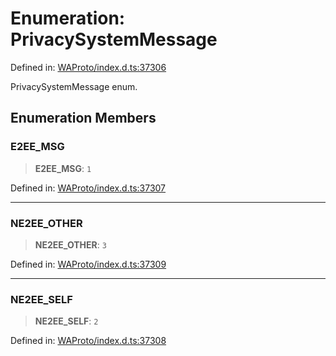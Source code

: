# Enumeration: PrivacySystemMessage

Defined in: [WAProto/index.d.ts:37306](https://github.com/Fokusdotid/Baileys/blob/c0c23ce3104b65dfcc64246c9ee8a49ef38993b5/WAProto/index.d.ts#L37306)

PrivacySystemMessage enum.

## Enumeration Members

### E2EE\_MSG

> **E2EE\_MSG**: `1`

Defined in: [WAProto/index.d.ts:37307](https://github.com/Fokusdotid/Baileys/blob/c0c23ce3104b65dfcc64246c9ee8a49ef38993b5/WAProto/index.d.ts#L37307)

***

### NE2EE\_OTHER

> **NE2EE\_OTHER**: `3`

Defined in: [WAProto/index.d.ts:37309](https://github.com/Fokusdotid/Baileys/blob/c0c23ce3104b65dfcc64246c9ee8a49ef38993b5/WAProto/index.d.ts#L37309)

***

### NE2EE\_SELF

> **NE2EE\_SELF**: `2`

Defined in: [WAProto/index.d.ts:37308](https://github.com/Fokusdotid/Baileys/blob/c0c23ce3104b65dfcc64246c9ee8a49ef38993b5/WAProto/index.d.ts#L37308)
